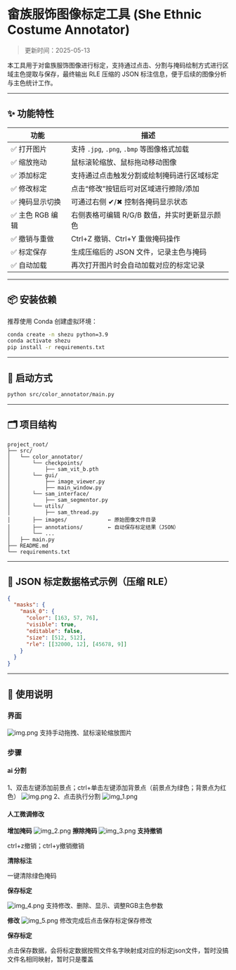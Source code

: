 # 畲族服饰图像标定工具 (She Ethnic Costume Annotator)

> 更新时间：2025-05-13

本工具用于对畲族服饰图像进行标定，支持通过点击、分割与掩码绘制方式进行区域主色提取与保存，最终输出 RLE 压缩的 JSON 标注信息，便于后续的图像分析与主色统计工作。

---

## ✨ 功能特性

| 功能            | 描述                                          |
| --------------- | --------------------------------------------- |
| ✅ 打开图片      | 支持 `.jpg`, `.png`, `.bmp` 等图像格式加载    |
| ✅ 缩放拖动      | 鼠标滚轮缩放、鼠标拖动移动图像                |
| ✅ 添加标定      | 支持通过点击触发分割或绘制掩码进行区域标定    |
| ✅ 修改标定      | 点击“修改”按钮后可对区域进行擦除/添加         |
| ✅ 掩码显示切换  | 可通过右侧 ✔/✖ 控制各掩码显示状态             |
| ✅ 主色 RGB 编辑 | 右侧表格可编辑 R/G/B 数值，并实时更新显示颜色 |
| ✅ 撤销与重做    | Ctrl+Z 撤销、Ctrl+Y 重做掩码操作              |
| ✅ 标定保存      | 生成压缩后的 JSON 文件，记录主色与掩码        |
| ✅ 自动加载      | 再次打开图片时会自动加载对应的标定记录        |

---

## 📦 安装依赖

推荐使用 Conda 创建虚拟环境：

```bash
conda create -n shezu python=3.9
conda activate shezu
pip install -r requirements.txt
```

---

## 🚀 启动方式

```bash
python src/color_annotator/main.py
```

---

## 🗂 项目结构

```
project_root/
├── src/
│   └── color_annotator/
│       └── checkpoints/
│       	├── sam_vit_b.pth
│       └── gui/
│       	├── image_viewer.py
│       	├── main_window.py
│       └── sam_interface/
│       	├── sam_segmentor.py
│       └── utils/
│       	├── sam_thread.py
│       ├── images/             ← 原始图像文件目录
│       ├── annotations/        ← 自动保存标定结果（JSON）
│       └── ...
│	├── main.py
├── README.md
└── requirements.txt
```

---

## 🧾 JSON 标定数据格式示例（压缩 RLE）

```json
{
  "masks": {
    "mask_0": {
      "color": [163, 57, 76],
      "visible": true,
      "editable": false,
      "size": [512, 512],
      "rle": [[32000, 12], [45678, 9]]
    }
  }
}
```

---

## 🧾 使用说明

### 界面
![img.png](images/img.png)
支持手动拖拽、鼠标滚轮缩放图片

### 步骤
#### ai 分割
1、双击左键添加前景点；ctrl+单击左键添加背景点（前景点为绿色；背景点为红色）
![img.png](images/img_6.png)
2、点击执行分割
![img_1.png](images/img_1.png)

#### 人工微调修改
**增加掩码**
![img_2.png](images/img_2.png)
**擦除掩码**
![img_3.png](images/img_3.png)
**支持撤销**

ctrl+z撤销；ctrl+y撤销撤销

**清除标注**

一键清除绿色掩码

**保存标定**

![img_4.png](images/img_4.png)
支持修改、删除、显示、调整RGB主色参数

**修改**
![img_5.png](images/img_5.png)
修改完成后点击保存标定保存修改

**保存标定**

点击保存数据，会将标定数据按照文件名字映射成对应的标定json文件，暂时没搞文件名相同映射，暂时只是覆盖



